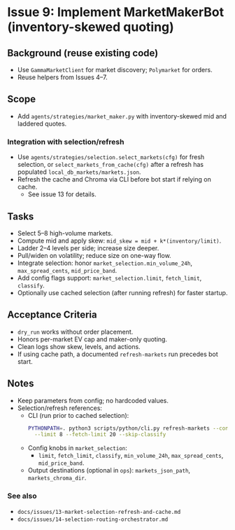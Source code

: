 # Issue 9: Implement MarketMakerBot (inventory-skewed quoting)

## Background (reuse existing code)
- Use `GammaMarketClient` for market discovery; `Polymarket` for orders.
- Reuse helpers from Issues 4–7.

## Scope
- Add `agents/strategies/market_maker.py` with inventory-skewed mid and laddered quotes.

### Integration with selection/refresh
- Use `agents/strategies/selection.select_markets(cfg)` for fresh selection, or
  `select_markets_from_cache(cfg)` after a refresh has populated `local_db_markets/markets.json`.
- Refresh the cache and Chroma via CLI before bot start if relying on cache.
  - See issue 13 for details.

## Tasks
- Select 5–8 high-volume markets.
- Compute mid and apply skew: `mid_skew = mid + k*(inventory/limit)`.
- Ladder 2–4 levels per side; increase size deeper.
- Pull/widen on volatility; reduce size on one-way flow.
- Integrate selection: honor `market_selection.min_volume_24h`, `max_spread_cents`, `mid_price_band`.
- Add config flags support: `market_selection.limit`, `fetch_limit`, `classify`.
- Optionally use cached selection (after running refresh) for faster startup.

## Acceptance Criteria
- `dry_run` works without order placement.
- Honors per-market EV cap and maker-only quoting.
- Clean logs show skew, levels, and actions.
- If using cache path, a documented `refresh-markets` run precedes bot start.

## Notes
- Keep parameters from config; no hardcoded values.
- Selection/refresh references:
  - CLI (run prior to cached selection):
    ```bash
    PYTHONPATH=. python3 scripts/python/cli.py refresh-markets --config configs/market_maker.yaml \
      --limit 8 --fetch-limit 20 --skip-classify
    ```
  - Config knobs in `market_selection`:
    - `limit`, `fetch_limit`, `classify`, `min_volume_24h`, `max_spread_cents`, `mid_price_band`.
  - Output destinations (optional in `ops`): `markets_json_path`, `markets_chroma_dir`.

### See also
- `docs/issues/13-market-selection-refresh-and-cache.md`
- `docs/issues/14-selection-routing-orchestrator.md`
